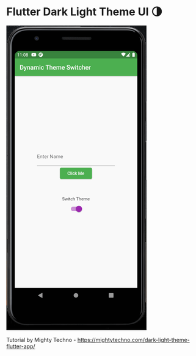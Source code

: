 # Flutter Dark Light Theme UI 🌗

![Finished App](https://github.com/Edenik/Flutter_Dark_Light_Theme_UI/blob/main/media/Flutter%20Dark%20Light%20Theme%20UI.gif)


Tutorial by Mighty Techno -
https://mightytechno.com/dark-light-theme-flutter-app/



